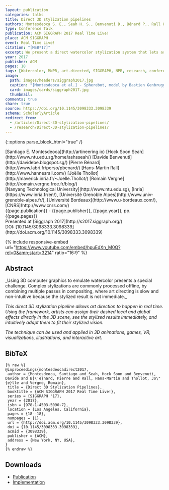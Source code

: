 ```yaml
---
layout: publication
categories: talks
title: Direct 3D stylization pipelines
authors: Montesdeoca S. E., Seah H. S., Benvenuti D., Bénard P., Rall H.-M., Thollot J., Vergne R.
type: Conference Talk
publication: ACM SIGGRAPH 2017 Real Time Live!
place: ACM SIGGRAPH
event: Real Time Live!
citation: "[MSB*17]"   
excerpt: We present a direct watercolor stylization system that lets artists control locally the desired effects directly in their animated 3D scene, seeing the stylized results in real-time.
year: 2017
publisher: ACM
pages: 18
tags: [Watercolor, MNPR, art-directed, SIGGRAPH, NPR, research, conference]
image:
  path: images/headers/siggraph2017.jpg
  caption: "[Montesdeoca et al.] - Spherebot, model by Bastien Genbrugge."
  card: images/cards/siggraph2017.jpg
  thumbnail:
comments: true
share: true
source: https://doi.org/10.1145/3098333.3098339
schema: ScholarlyArticle
redirect_from:
  - /articles/Direct-3D-stylization-pipelines/
  - /research/Direct-3D-stylization-pipelines/
---
```

{::options parse_block_html="true" /}
<div class="publication-info center">
  <div class="authors"><span>[Santiago E. Montesdeoca](http://artineering.io)</span> <span>[Hock Soon Seah](http://www.ntu.edu.sg/home/ashsseah/)</span> <span>[Davide Benvenuti](http://davidebe.blogspot.sg/)</span> <span>[Pierre Bénard](http://www.labri.fr/perso/pbenard/)</span> <span>[Hans-Martin Rall](http://www.hannesrall.com/)</span> <span>[Joëlle Thollot](http://maverick.inria.fr/~Joelle.Thollot/)</span> <span>[Romain Vergne](http://romain.vergne.free.fr/blog/)</span>
  </div>
  <div class="university">[Nanyang Technological University](http://www.ntu.edu.sg), [Inria](https://www.inria.fr/en/), [Université Grenoble Alpes](http://www.univ-grenoble-alpes.fr/), [Université Bordeaux](http://www.u-bordeaux.com/), [CNRS](http://www.cnrs.com/)
  </div>
  <div class="published-in">{{page.publication}} - {{page.publisher}}, {{page.year}}, pp. {{page.pages}}
  </div>
  Presented at [Siggraph 2017](http://s2017.siggraph.org/)
  <div class="doi">DOI: [10.1145/3098333.3098339](http://doi.acm.org/10.1145/3098333.3098339)
  </div>
</div>

{% include responsive-embed url="https://www.youtube.com/embed/hpuEdXn_M0Q?rel=0&amp;start=3214" ratio="16:9" %}


## Abstract
<div class="abstract">
_Using 3D computer graphics to emulate watercolor presents a special challenge.
Complex stylizations are commonly processed offline, by combining multiple passes in
compositing, where art directing is slow and non-intuitive because the stylized result is
not immediate._

_This direct 3D stylization pipeline allows art direction to happen in real time. Using
the framework, artists can assign their desired local and global effects directly in the
3D scene, see the stylized results immediately, and intuitively adapt them to fit their
stylized vision._

_The technique can be used and applied in 3D animations, games, VR, visualizations,
illustrations, and interactive art._
</div>


## BibTeX
    {% raw %}
    @inproceedings{montesdeocadirect2017,
     author = {Montesdeoca, Santiago and Seah, Hock Soon and Benvenuti, Davide and B{\'e}nard, Pierre and Rall, Hans-Martin and Thollot, Jo\"{e}lle and Vergne, Romain},
     title = {Direct 3D Stylization Pipelines},
     booktitle = {ACM SIGGRAPH 2017 Real Time Live!},
     series = {SIGGRAPH '17},
     year = {2017},
     isbn = {978-1-4503-5090-7},
     location = {Los Angeles, California},
     pages = {18--18},
     numpages = {1},
     url = {http://doi.acm.org/10.1145/3098333.3098339},
     doi = {10.1145/3098333.3098339},
     acmid = {3098339},
     publisher = {ACM},
     address = {New York, NY, USA},
    }
    {% endraw %}


## Downloads
* [Publication](https://dl.acm.org/authorize?N658395)
* [Implementation](/software/Maya-NPR/)
